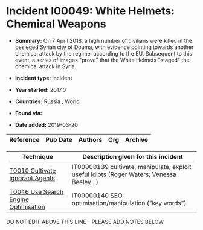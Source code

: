 # Incident I00049: White Helmets: Chemical Weapons

* **Summary:** On 7 April 2018, a high number of civilians were killed in the besieged Syrian city of Douma, with evidence pointing towards another chemical attack by the regime, according to the EU. Subsequent to this event, a series of images "prove" that the White Helmets "staged" the chemical attack in Syria.

* **incident type**: incident

* **Year started:** 2017.0

* **Countries:** Russia , World

* **Found via:** 

* **Date added:** 2019-03-20


| Reference | Pub Date | Authors | Org | Archive |
| --------- | -------- | ------- | --- | ------- |

 

| Technique | Description given for this incident |
| --------- | ------------------------- |
| [T0010 Cultivate Ignorant Agents](../../generated_pages/techniques/T0010.md) | IT00000139 cultivate, manipulate, exploit useful idiots (Roger Waters; Venessa Beeley...) |
| [T0046 Use Search Engine Optimisation](../../generated_pages/techniques/T0046.md) | IT00000140 SEO optimisation/manipulation ("key words") |


DO NOT EDIT ABOVE THIS LINE - PLEASE ADD NOTES BELOW